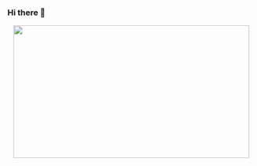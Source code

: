 ### Hi there 👋

<div align="center">
	<img src="https://media.giphy.com/media/l3q2XB76CaWPggiNW/giphy.gif" width="480" height="270"/>
</div>

<!-- Embedded Hardware Engineer -->
<!--
**ImpulsePower/ImpulsePower** is a ✨ _special_ ✨ repository because its `README.md` (this file) appears on your GitHub profile.

Here are some ideas to get you started:

- 🔭 I’m currently working on ...
- 🌱 I’m currently learning ...
- 👯 I’m looking to collaborate on ...
- 🤔 I’m looking for help with ...
- 💬 Ask me about ...
- 📫 How to reach me: ...
- 😄 Pronouns: ...
- ⚡ Fun fact: ...
-->
